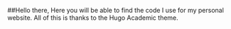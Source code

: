 ##Hello there, 
Here you will be able to find the code I use for my personal website. All of this is thanks to the Hugo Academic theme.
